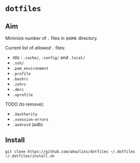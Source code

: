 # `dotfiles`

## Aim

Minimize number of `.` files in `$HOME` directory.

Current list of _allowed_ `.` files:

 - `XDG` : `.cache/`, `.config/` and `.local/`
 - `.ssh/`
 - `.pam_environment`
 - `.profile`
 - `.bashrc`
 - `.zshrc`
 - `.dmrc`
 - `.xprofile`

TODO (to remove):

 - `.Xauthority`
 - `.xsession-errors`
 - `.android` (adb)

## Install

```
git clone https://github.com/akozlins/dotfiles ~/.dotfiles
~/.dotfiles/install.sh
```
